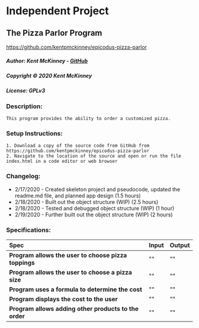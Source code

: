 # Independent Project
## The Pizza Parlor Program
https://github.com/kentpmckinney/epicodus-pizza-parlor

##### Author: Kent McKinney - [GitHub](https://github.com/kentpmckinney)
##### Copyright &copy; 2020 Kent McKinney
##### License: GPLv3
### Description:

``This program provides the ability to order a customized pizza.``

### Setup Instructions:
    1. Download a copy of the source code from GitHub from https://github.com/kentpmckinney/epicodus-pizza-parlor
    2. Navigate to the location of the source and open or run the file index.html in a code editor or web browser

### Changelog:
* 2/17/2020 - Created skeleton project and pseudocode, updated the readme.md file, and planned app design (1.5 hours)
* 2/18/2020 - Built out the object structure (WIP) (2.5 hours)
* 2/18/2020 - Tested and debugged object structure (WIP) (1 hour)
* 2/19/2020 - Further built out the object structure (WIP) (2 hours)


### Specifications:

| Spec | Input | Output |
| :------------- | :------------- | :------------- |
| **Program allows the user to choose pizza toppings** | "" | "" |
| **Program allows the user to choose a pizza size** | "" | "" |
| **Program uses a formula to determine the cost** | "" | "" |
| **Program displays the cost to the user** | "" | "" |
| **Program allows adding other products to the order** | "" | "" |